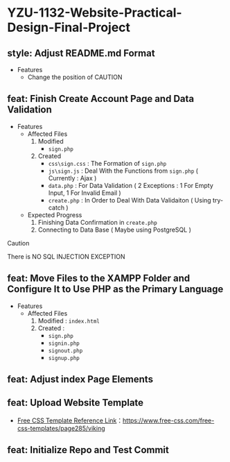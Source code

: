 # YZU-1132-Website-Practical-Design-Final-Project

## style: Adjust README.md Format

* Features
    * Change the position of CAUTION

## feat: Finish Create Account Page and Data Validation

* Features
    * Affected Files
        1. Modified
            * `sign.php`
        2. Created
            * `css\sign.css` : The Formation of `sign.php`
            * `js\sign.js` : Deal With the Functions from `sign.php` ( Currently : Ajax )
            * `data.php` : For Data Validation ( 2 Exceptions : 1 For Empty Input, 1 For Invalid Email )
            * `create.php` : In Order to Deal With Data Validaiton ( Using try-catch )
    * Expected Progress
        1. Finishing Data Confirmation in `create.php`
        2. Connecting to Data Base ( Maybe using PostgreSQL )

> [!CAUTION]
> There is NO SQL INJECTION EXCEPTION

## feat: Move Files to the XAMPP Folder and Configure It to Use PHP as the Primary Language

* Features
    * Affected Files
        1. Modified : `index.html`
        2. Created : 
            * `sign.php`
            * `signin.php`
            * `signout.php`
            * `signup.php`

## feat: Adjust index Page Elements

## feat: Upload Website Template

* [Free CSS Template Reference Link](https://www.free-css.com/free-css-templates/page285/viking)：https://www.free-css.com/free-css-templates/page285/viking

## feat: Initialize Repo and Test Commit